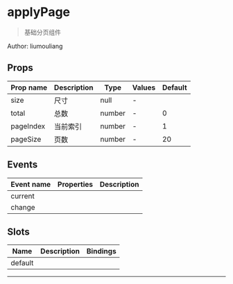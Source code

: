 # applyPage

> 基础分页组件

Author: liumouliang

## Props

| Prop name | Description | Type   | Values | Default |
| --------- | ----------- | ------ | ------ | ------- |
| size      | 尺寸        | null   | -      |         |
| total     | 总数        | number | -      | 0       |
| pageIndex | 当前索引    | number | -      | 1       |
| pageSize  | 页数        | number | -      | 20      |

## Events

| Event name | Properties | Description |
| ---------- | ---------- | ----------- |
| current    |            |
| change     |            |

## Slots

| Name    | Description | Bindings |
| ------- | ----------- | -------- |
| default |             |          |

---
